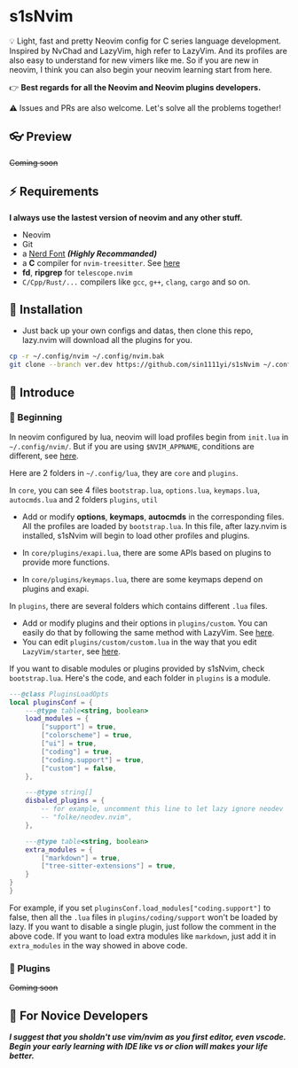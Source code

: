 # s1sNvim

💡 Light, fast and pretty Neovim config for C series language development. Inspired by NvChad and LazyVim, high refer to LazyVim. And its profiles are also easy to understand for new vimers like me. So if you are new in neovim, I think you can also begin your neovim learning start from here.

👉 **Best regards for all the Neovim and Neovim plugins developers.**

⚠️ Issues and PRs are also welcome. Let's solve all the problems together!

## 👓 Preview

~~Coming soon~~

## ⚡️ Requirements

**I always use the lastest version of neovim and any other stuff.**

- Neovim
- Git
- a [Nerd Font](https://www.nerdfonts.com/) **_(Highly Recommanded)_**
- a **C** compiler for `nvim-treesitter`. See [here](https://github.com/nvim-treesitter/nvim-treesitter#requirements)
- **fd**, **ripgrep** for `telescope.nvim`
- `C/Cpp/Rust/...` compilers like `gcc`, `g++`, `clang`, `cargo` and so on. 

## 🚀 Installation

- Just back up your own configs and datas, then clone this repo, lazy.nvim will download all the plugins for you.

```bash
cp -r ~/.config/nvim ~/.config/nvim.bak
git clone --branch ver.dev https://github.com/sin1111yi/s1sNvim ~/.config/nvim
```

## 📖 Introduce

### 🫱 Beginning

In neovim configured by lua, neovim will load profiles begin from `init.lua` in `~/.config/nvim/`. But if you are using `$NVIM_APPNAME`, conditions are different, see [here](https://neovim.io/doc/user/starting.html).

Here are 2 folders in `~/.config/lua`, they are `core` and `plugins`.

In `core`, you can see 4 files `bootstrap.lua`, `options.lua`, `keymaps.lua`, `autocmds.lua` and 2 folders `plugins`, `util`

- Add or modify **options**, **keymaps**, **autocmds** in the corresponding files. All the profiles are loaded by `bootstrap.lua`. In this file, after lazy.nvim is installed, s1sNvim will begin to load other profiles and plugins.

- In `core/plugins/exapi.lua`, there are some APIs based on plugins to provide more functions.

- In `core/plugins/keymaps.lua`, there are some keymaps depend on plugins and exapi.

In `plugins`, there are several folders which contains different `.lua` files.

- Add or modify plugins and their options in `plugins/custom`. You can easily do that by following the same method with LazyVim. See [here](https://www.lazyvim.org/configuration/plugins). 
- You can edit `plugins/custom/custom.lua` in the way that you edit `LazyVim/starter`, see [here](https://github.com/LazyVim/starter/blob/main/lua/plugins/example.lua).

If you want to disable modules or plugins provided by s1sNvim, check `bootstrap.lua`. Here's the code, and each folder in `plugins` is a module.
 
```lua
---@class PluginsLoadOpts
local pluginsConf = {
    ---@type table<string, boolean>
    load_modules = {
        ["support"] = true,
        ["colorscheme"] = true,
        ["ui"] = true,
        ["coding"] = true,
        ["coding.support"] = true,
        ["custom"] = false,
    },

    ---@type string[]
    disbaled_plugins = {
        -- for example, uncomment this line to let lazy ignore neodev
        -- "folke/neodev.nvim",
    },

    ---@type table<string, boolean>
    extra_modules = {
        ["markdown"] = true,
        ["tree-sitter-extensions"] = true,
    }
}
}
```
For example, if you set `pluginsConf.load_modules["coding.support"]` to false, then all the `.lua` files in `plugins/coding/support` won't be loaded by lazy. If you want to disable a single plugin, just follow the comment in the above code. If you want to load extra modules like `markdown`, just add it in `extra_modules` in the way showed in above code.

### 🦾 Plugins

~~Coming soon~~

## 🏁 For Novice Developers
**_I suggest that you sholdn't use vim/nvim as you first editor, even vscode. Begin your early learning with IDE like vs or clion will makes your life better._**
